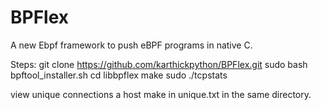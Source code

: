 # BPFlex
   A new Ebpf framework to push eBPF programs in native C.

Steps:
    git clone https://github.com/karthickpython/BPFlex.git
    sudo bash bpftool_installer.sh
    cd libbpflex
    make 
    sudo ./tcpstats

view unique connections a host make in unique.txt in the same directory.

